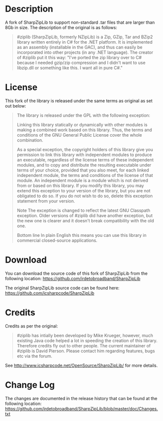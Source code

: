 # Description #

A fork of SharpZipLib to support non-standard .tar files that are larger than 8Gb in size.  The description of the original is as follows:

> \#ziplib (SharpZipLib, formerly NZipLib) is a Zip, GZip, Tar and BZip2 library written entirely in C\# for the .NET platform. It is implemented as an assembly (installable in the GAC), and thus can easily be incorporated into other projects (in any .NET language). The creator of \#ziplib put it this way: "I've ported the zip library over to C\# because I needed gzip/zip compression and I didn't want to use libzip.dll or something like this. I want all in pure C\#."

# License #

This fork of the library is released under the same terms as original as set out below:

> The library is released under the GPL with the following exception:
> 
> Linking this library statically or dynamically with other modules is making a combined work based on this library. Thus, the terms and conditions of the GNU General Public License cover the whole combination.
> 
> As a special exception, the copyright holders of this library give you permission to link this library with independent modules to produce an executable, regardless of the license terms of these independent modules, and to copy and distribute the resulting executable under terms of your choice, provided that you also meet, for each linked independent module, the terms and conditions of the license of that module. An independent module is a module which is not derived from or based on this library. If you modify this library, you may extend this exception to your version of the library, but you are not obligated to do so. If you do not wish to do so, delete this exception statement from your version.
> 
> Note The exception is changed to reflect the latest GNU Classpath exception. Older versions of \#ziplib did have another exception, but the new one is clearer and it doesn't break compatibility with the old one.
>
> Bottom line In plain English this means you can use this library in commercial closed-source applications.

# Download #

You can download the source code of this fork of SharpZipLib from the following location:
https://github.com/irdetobroadband/SharpZipLib

The original SharpZipLib source code can be found here: 
https://github.com/icsharpcode/SharpZipLib

# Credits #

Credits as per the original:

> \#ziplib has intially been developed by Mike Krueger, however, much existing Java code helped a lot in speeding the creation of this library. Therefore credits fly out to other people.
> The current maintainer of \#ziplib is David Pierson. Please contact him regarding features, bugs etc via the forum.

See http://www.icsharpcode.net/OpenSource/SharpZipLib/ for more details.

# Change Log #

The changes are documented in the release history that can be found at the following location:
https://github.com/irdetobroadband/SharpZipLib/blob/master/doc/Changes.txt